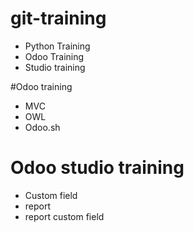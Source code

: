 # git-training
- Python Training
- Odoo Training
- Studio training

#Odoo training
- MVC
- OWL
- Odoo.sh

# Odoo studio training
- Custom field
- report
- report custom field
